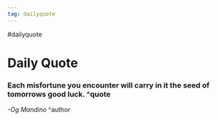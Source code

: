 ```yaml
---
tag: dailyquote
---
```


#dailyquote

# Daily Quote

### Each misfortune you encounter will carry in it the seed of tomorrows good luck. ^quote
*-Og Mandino* ^author
